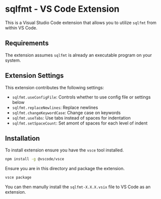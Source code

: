 # sqlfmt - VS Code Extension

This is a Visual Studio Code extension that allows you to utilize `sqlfmt` from within VS Code.

## Requirements

The extension assumes `sqlfmt` is already an executable program on your system.

## Extension Settings

This extension contributes the following settings:

- `sqlfmt.useConfigFile`: Controls whether to use config file or settings below
- `sqlfmt.replaceNewlines`: Replace newlines
- `sqlfmt.changeKeywordCase`: Change case on keywords
- `sqlfmt.useTabs`: Use tabs instead of spaces for indentation
- `sqlfmt.setSpaceCount`: Set amont of spaces for each level of indent

## Installation

To install extension ensure you have the `vsce` tool installed.

```sh
npm install -g @vscode/vsce
```

Ensure you are in this directory and package the extension.

```sh
vsce package
```

You can then manully install the `sqlfmt-X.X.X.vsix` file to VS Code as an extension.
